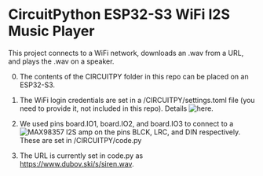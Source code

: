 # CircuitPython ESP32-S3 WiFi I2S Music Player

This project connects to a WiFi network, downloads an .wav from a URL, and plays the .wav on a speaker.

0. The contents of the CIRCUITPY folder in this repo can be placed on an ESP32-S3.

1. The WiFi login credentials are set in a /CIRCUITPY/settings.toml file (you need to provide it, not included in this repo). Details ![here](https://learn.adafruit.com/adafruit-esp32-s3-feather/circuitpython-internet-test).

2. We used pins board.IO1, board.IO2, and board.IO3 to connect to a ![MAX98357 I2S amp](https://www.adafruit.com/product/3006) on the pins BLCK, LRC, and DIN respectively. These are set in /CIRCUITPY/code.py

3. The URL is currently set in code.py as https://www.dubov.ski/s/siren.wav.
